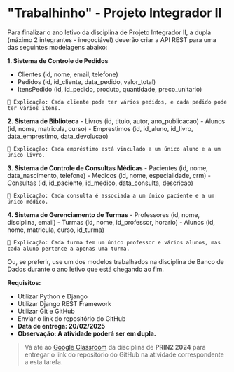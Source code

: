# "Trabalhinho" - Projeto Integrador II

Para finalizar o ano letivo da disciplina de Projeto Integrador II, a dupla (máximo 2 integrantes - inegociável) deverão criar a API REST para uma das seguintes modelagens abaixo:

**1. Sistema de Controle de Pedidos**
   - Clientes (id, nome, email, telefone)
   - Pedidos (id, id_cliente, data_pedido, valor_total)
   - ItensPedido (id, id_pedido, produto, quantidade, preco_unitario)

`📝 Explicação: Cada cliente pode ter vários pedidos, e cada pedido pode ter vários itens.`

**2. Sistema de Biblioteca**
    - Livros (id, titulo, autor, ano_publicacao)
    - Alunos (id, nome, matricula, curso)
    - Emprestimos (id, id_aluno, id_livro, data_emprestimo, data_devolucao)

`📝 Explicação: Cada empréstimo está vinculado a um único aluno e a um único livro.`

**3. Sistema de Controle de Consultas Médicas**
    - Pacientes (id, nome, data_nascimento, telefone)
    - Medicos (id, nome, especialidade, crm)
    - Consultas (id, id_paciente, id_medico, data_consulta, descricao)

`📝 Explicação: Cada consulta é associada a um único paciente e a um único médico.`

**4. Sistema de Gerenciamento de Turmas**
    - Professores (id, nome, disciplina, email)
    - Turmas (id, nome, id_professor, horario)
    - Alunos (id, nome, matricula, curso, id_turma)

`📝 Explicação: Cada turma tem um único professor e vários alunos, mas cada aluno pertence a apenas uma turma.`


Ou, se preferir, use um dos modelos trabalhados na disciplina de Banco de Dados durante o ano letivo que está chegando ao fim.



**Requisitos:**
- Utilizar Python e Django
- Utilizar Django REST Framework
- Utilizar Git e GitHub
- Enviar o link do repositório do GitHub
- **Data de entrega: 20/02/2025**
- **Observação: A atividade poderá ser em dupla.**


> Vá até ao [Google Classroom](https://classroom.google.com) da disciplina de **PRIN2 2024** para entregar o link do repositório do GitHub na atividade correspondente a esta tarefa.